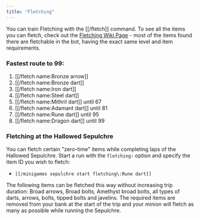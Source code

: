```yaml
---
title: "Fletching"
---
```


You can train Fletching with the [[/fletch]] command. To see all the items you can fletch, check out the [Fletching Wiki Page](https://oldschool.runescape.wiki/w/Fletching) - most of the items found there are fletchable in the bot, having the exact same level and item requirements.

### Fastest route to 99:

1. [[/fletch name\:Bronze arrow]]
1. [[/fletch name\:Bronze dart]]
1. [[/fletch name\:Iron dart]]
1. [[/fletch name\:Steel dart]]
1. [[/fletch name\:Mithril dart]] until 67
1. [[/fletch name\:Adamant dart]] until 81
1. [[/fletch name\:Rune dart]] until 95
1. [[/fletch name\:Dragon dart]] until 99

### Fletching at the Hallowed Sepulchre

You can fletch certain "zero-time" items while completing laps of the Hallowed
Sepulchre. Start a run with the `fletching:` option and specify the item ID you
wish to fletch:

- `[[/minigames sepulchre start fletching\:Rune dart]]`

The following items can be fletched this way without increasing trip duration:
Broad arrows, Broad bolts, Amethyst broad bolts, all types of darts, arrows,
bolts, tipped bolts and javelins. The required items are removed from your bank
at the start of the trip and your minion will fletch as many as possible while
running the Sepulchre.

